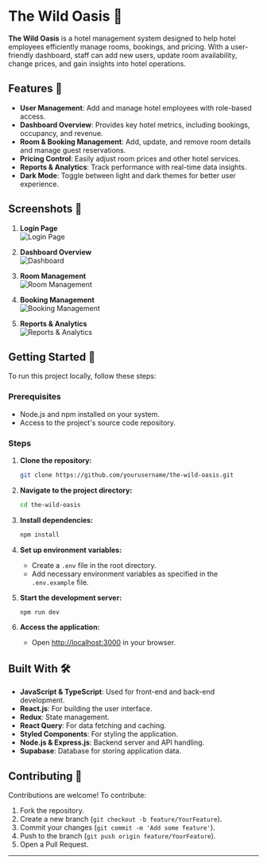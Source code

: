# The Wild Oasis 🏨

**The Wild Oasis** is a hotel management system designed to help hotel employees efficiently manage rooms, bookings, and pricing. With a user-friendly dashboard, staff can add new users, update room availability, change prices, and gain insights into hotel operations.

## Features 🌟

- **User Management**: Add and manage hotel employees with role-based access.
- **Dashboard Overview**: Provides key hotel metrics, including bookings, occupancy, and revenue.
- **Room & Booking Management**: Add, update, and remove room details and manage guest reservations.
- **Pricing Control**: Easily adjust room prices and other hotel services.
- **Reports & Analytics**: Track performance with real-time data insights.
- **Dark Mode**: Toggle between light and dark themes for better user experience.

## Screenshots 📸

1. **Login Page**  
   ![Login Page](path-to-login-image.png)

2. **Dashboard Overview**  
   ![Dashboard](path-to-dashboard-image.png)

3. **Room Management**  
   ![Room Management](path-to-room-management-image.png)

4. **Booking Management**  
   ![Booking Management](path-to-booking-image.png)

5. **Reports & Analytics**  
   ![Reports & Analytics](path-to-reports-image.png)

## Getting Started 🚀

To run this project locally, follow these steps:

### Prerequisites

- Node.js and npm installed on your system.
- Access to the project's source code repository.

### Steps

1. **Clone the repository:**

   ```bash
   git clone https://github.com/yourusername/the-wild-oasis.git
   ```

2. **Navigate to the project directory:**

   ```bash
   cd the-wild-oasis
   ```

3. **Install dependencies:**

   ```bash
   npm install
   ```

4. **Set up environment variables:**

   - Create a `.env` file in the root directory.
   - Add necessary environment variables as specified in the `.env.example` file.

5. **Start the development server:**

   ```bash
   npm run dev
   ```

6. **Access the application:**
   - Open [http://localhost:3000](http://localhost:3000) in your browser.

## Built With 🛠

- **JavaScript & TypeScript**: Used for front-end and back-end development.
- **React.js**: For building the user interface.
- **Redux**: State management.
- **React Query**: For data fetching and caching.
- **Styled Components**: For styling the application.
- **Node.js & Express.js**: Backend server and API handling.
- **Supabase**: Database for storing application data.

## Contributing 🤝

Contributions are welcome! To contribute:

1. Fork the repository.
2. Create a new branch (`git checkout -b feature/YourFeature`).
3. Commit your changes (`git commit -m 'Add some feature'`).
4. Push to the branch (`git push origin feature/YourFeature`).
5. Open a Pull Request.

---
